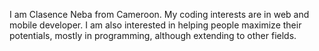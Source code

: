 I am Clasence Neba from Cameroon. My coding interests are in web and mobile developer. I am also interested in helping people maximize their potentials, mostly in programming, although extending to other fields.
